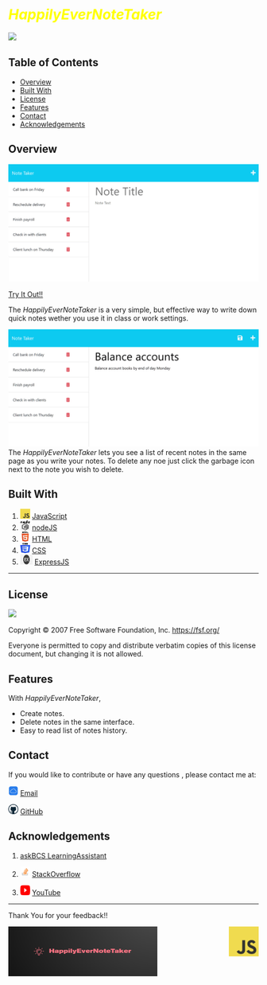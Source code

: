# <span style="color:yellow"> *HappilyEverNoteTaker* </span>

  
![](https://img.shields.io/badge/License-GNU-red.svg)

## Table of Contents

- [Overview](#overview)
- [Built With](#built-with)
- [License](#license)
- [Features](#features)
- [Contact](#contact)
- [Acknowledgements](#acknowledgements)

## Overview

![](images/img-1.png)

 [Try It Out!!](https://mighty-sierra-88367.herokuapp.com/)

The *HappilyEverNoteTaker* is a very simple, but effective way to write down quick notes wether you use it in class or work settings. 

![](images/img-2.png)
The *HappilyEverNoteTaker* lets you see a list of recent notes in the same page as you write your notes. To delete any noe just click the garbage icon next to the note you wish to delete.



## Built With



1. <img src="images/javascript.png"  width="20" height="20">   [JavaScript](https://www.javascript.com/)
2.  <img src="images/png-transparent-node-js-javascript-computer-icons-computer-software-github-angle-text-logo.png"  width="20" height="20">   [nodeJS](https://nodejs.org/en/docs/)
3. <img src="images/HTML.png"  width="20" height="20">   [HTML](https://www.w3schools.com/TAGS/default.asp)
4.  <img src="images/CSS.png"  width="20" height="20">   [CSS](https://www.w3schools.com/Css/)
5.  <img src="images/express.png"  width="25" height="20">   [ExpressJS](https://expressjs.com/)

---

## License
![](https://img.shields.io/badge/License-GNU-red.svg)

Copyright © 2007 Free Software Foundation, Inc. <https://fsf.org/>

Everyone is permitted to copy and distribute verbatim copies of this license document, but changing it is not allowed.

## Features

With *HappilyEverNoteTaker*,
* Create notes.
* Delete notes in the same interface.
* Easy to read list of notes history.

## Contact
If you would like to contribute or have any questions , please contact me at:


<img src="images/icloud.jpg"  width="20" height="20"> [Email](moraadrian510@icloud.com)

<img src="images/GitHub.png"  width="20" height="20"> [GitHub](https://github.com/moraadrian510)


## Acknowledgements

1. [askBCS LearningAssistant]()

2. <img src="images/STACK-overflow.png"  width="20" height="20">  [StackOverflow](https://stackoverflow.com/)

3.  <img src="images/YOUTUBE.png"  width="20" height="20"> [YouTube](https://www.youtube.com/watch?v=ljVwKLLCEYg)

--- 
 Thank You for your feedback!!

  <img src="images/Screenshot 2023-03-03 at 2.21.48 PM.png"  width="300" height="100"> 

  <a href="images/javascript.png/">
    <img src="images/javascript.png" alt="Aimeos logo" title="Aimeos" align="right" height="60" />
</a>